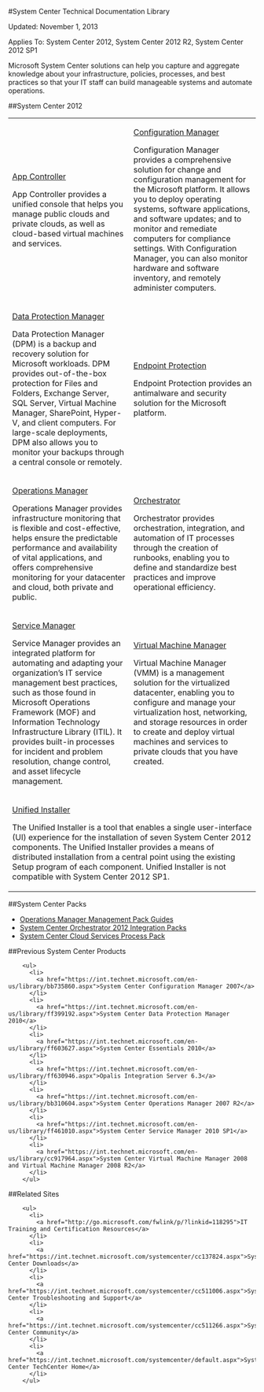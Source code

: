 #System Center Technical Documentation Library

Updated: November 1, 2013

Applies To: System Center 2012, System Center 2012 R2, System Center 2012 SP1

Microsoft System Center solutions can help you capture and aggregate knowledge about your infrastructure, policies, processes, and best practices so that your IT staff can build manageable systems and automate operations.

##System Center 2012

<table>
<tbody>
<tr>
<td><p>
<a href="http://go.microsoft.com/fwlink/?linkid=231694">App Controller</a></p>
<p>App Controller provides a unified console that helps you manage public clouds and private clouds, as well as cloud-based virtual machines and services. </p></td>
<td><p>
<a href="http://go.microsoft.com/fwlink/p/?linkid=231675">Configuration Manager</a></p>
<p>Configuration Manager provides a comprehensive solution for change and configuration management for the Microsoft platform. It allows you to deploy operating systems, software applications, and software updates; and to monitor and remediate computers for compliance settings. With Configuration Manager, you can also monitor hardware and software inventory, and remotely administer computers.</p></td>
</tr>
<tr>
<td><p>
<a href="http://go.microsoft.com/fwlink/p/?linkid=239439">Data Protection Manager</a></p>
<p>Data Protection Manager (DPM) is a backup and recovery solution for Microsoft workloads. DPM provides out-of-the-box protection for Files and Folders, Exchange Server, SQL Server, Virtual Machine Manager, SharePoint, Hyper-V, and client computers. For large-scale deployments, DPM also allows you to monitor your backups through a central console or remotely.</p></td>
<td><p>
<a href="http://go.microsoft.com/fwlink/p/?linkid=231673">Endpoint Protection</a></p>
<p>Endpoint Protection provides an antimalware and security solution for the Microsoft platform.</p></td>
</tr>
<tr>
<td><p>
<a href="http://go.microsoft.com/fwlink/p/?linkid=231676">Operations Manager</a></p>
<p>Operations Manager provides infrastructure monitoring that is flexible and cost-effective, helps ensure the predictable performance and availability of vital applications, and offers comprehensive monitoring for your datacenter and cloud, both private and public.</p></td>
<td><p>
<a href="http://go.microsoft.com/fwlink/p/?linkid=231677">Orchestrator</a></p>
<p>Orchestrator provides orchestration, integration, and automation of IT processes through the creation of runbooks, enabling you to define and standardize best practices and improve operational efficiency.</p></td>
</tr>
<tr>
<td><p>
<a href="http://go.microsoft.com/fwlink/p/?linkid=231678">Service Manager</a></p>
<p>Service Manager provides an integrated platform for automating and adapting your organization’s IT service management best practices, such as those found in Microsoft Operations Framework (MOF) and Information Technology Infrastructure Library (ITIL). It provides built-in processes for incident and problem resolution, change control, and asset lifecycle management.</p></td>
<td><p>
<a href="http://go.microsoft.com/fwlink/p/?linkid=231679">Virtual Machine Manager</a></p>
<p>Virtual Machine Manager (VMM) is a management solution for the virtualized datacenter, enabling you to configure and manage your virtualization host, networking, and storage resources in order to create and deploy virtual machines and services to private clouds that you have created.</p></td>
</tr>
<tr>
<td colspan="2"><p>
<a href="http://go.microsoft.com/fwlink/p/?linkid=239440">Unified Installer</a></p>
<p>The Unified Installer is a tool that enables a single user-interface (UI) experience for the installation of seven System Center 2012 components. The Unified Installer provides a means of distributed installation from a central point using the existing Setup program of each component. Unified Installer is not compatible with System Center 2012 SP1.</p></td>
</tr>
</tbody>
</table>

##System Center Packs

<ul>
<li>
<a href="http://go.microsoft.com/fwlink/p/?linkid=231680">Operations Manager Management Pack Guides</a>
</li>
<li>
<a href="https://int.technet.microsoft.com/en-us/library/hh295851.aspx">System Center Orchestrator 2012 Integration Packs</a>
</li>
<li>
<a href="https://int.technet.microsoft.com/en-us/library/hh562067.aspx">System Center Cloud Services Process Pack</a>
</li>
</ul>


##Previous System Center Products

        <ul>
          <li>
            <a href="https://int.technet.microsoft.com/en-us/library/bb735860.aspx">System Center Configuration Manager 2007</a>            
          </li>
          <li>
            <a href="https://int.technet.microsoft.com/en-us/library/ff399192.aspx">System Center Data Protection Manager 2010</a>
          </li>
          <li>
            <a href="https://int.technet.microsoft.com/en-us/library/ff603627.aspx">System Center Essentials 2010</a>
          </li>
          <li>
            <a href="https://int.technet.microsoft.com/en-us/library/ff630946.aspx">Opalis Integration Server 6.3</a>
          </li>
          <li>
            <a href="https://int.technet.microsoft.com/en-us/library/bb310604.aspx">System Center Operations Manager 2007 R2</a>   
          </li>
          <li>
            <a href="https://int.technet.microsoft.com/en-us/library/ff461010.aspx">System Center Service Manager 2010 SP1</a>
          </li>
          <li>
            <a href="https://int.technet.microsoft.com/en-us/library/cc917964.aspx">System Center Virtual Machine Manager 2008 and Virtual Machine Manager 2008 R2</a>
          </li>
        </ul>


##Related Sites

        <ul>
          <li>
            <a href="http://go.microsoft.com/fwlink/p/?linkid=118295">IT Training and Certification Resources</a>
          </li>
          <li>
            <a href="https://int.technet.microsoft.com/systemcenter/cc137824.aspx">System Center Downloads</a>
          </li>
          <li>
            <a href="https://int.technet.microsoft.com/systemcenter/cc511006.aspx">System Center Troubleshooting and Support</a>
          </li>
          <li>
            <a href="https://int.technet.microsoft.com/systemcenter/cc511266.aspx">System Center Community</a>
          </li>
          <li>
            <a href="https://int.technet.microsoft.com/systemcenter/default.aspx">System Center TechCenter Home</a>
          </li>
        </ul>
   
